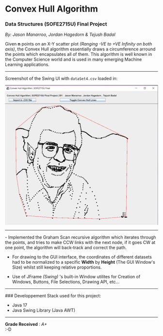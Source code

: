 # Convex Hull Algorithm
### Data Structures (SOFE2715U) Final Project

*By: Jason Manarroo, Jordan Hagedorn & Tejush Badal*

Given **n** points on an X-Y scatter plot *(Ranging -VE to +VE Infinity on both axis)*, the Convex Hull algorithm essentially draws a circumference arround the points which encapsulates all of them. This algorithm is well known in the Computer Science world and is used in many emerging Machine Learning applications.
<hr>

Screenshot of the Swing UI with `dataSet4.csv` loaded in:

![Screenshot](GUI_Showcase.png)

<hr>
- Implemented the Graham Scan recursive algorithm which iterates through the points, and tries to make CCW links with the next node, if it goes CW at one point, the algorithm will back-track and correct the path.

- For drawing to the GUI interface, the coordinates of different datasets had to be normalized to a specific **Width** by **Height** (The GUI Window's Size) whilst still keeping relative proportions.

- Use of JFrame *(Swing)* 's built-in Window utilites for Creation of Windows, Buttons, File Selections, Drawing API, etc...

<hr>
### Developpement Stack used for this project:

- Java 17
- Java Swing Library (Java AWT)

<hr>

**Grade Received** : *A+* <br>:-D

